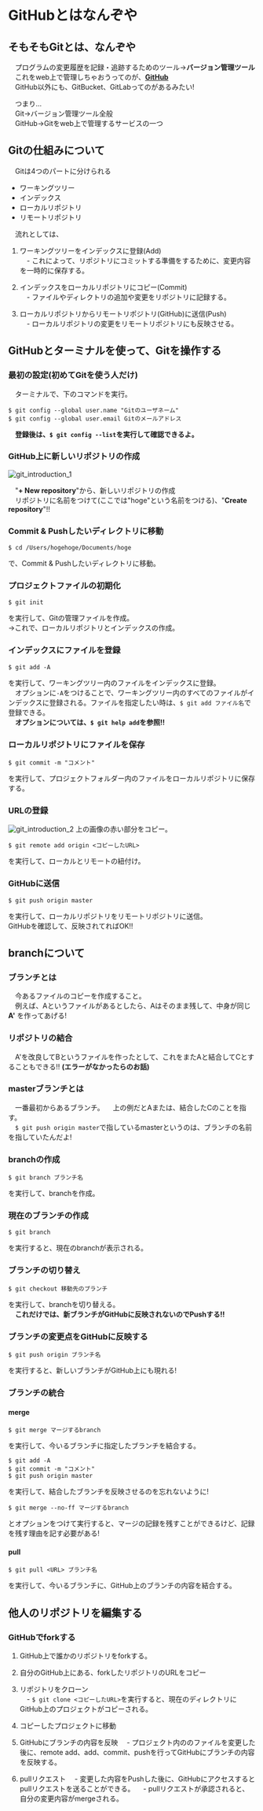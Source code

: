 # GitHubとはなんぞや

## そもそもGitとは、なんぞや
　プログラムの変更履歴を記録・追跡するためのツール→**バージョン管理ツール**  
　これをweb上で管理しちゃおうってのが、[**GitHub**](https://github.com)  
　GitHub以外にも、GitBucket、GitLabってのがあるみたい!    

　つまり...  
　Git→バージョン管理ツール全般  
　GitHub→Gitをweb上で管理するサービスの一つ  

## Gitの仕組みについて
　Gitは4つのパートに分けられる
- ワーキングツリー
- インデックス
- ローカルリポジトリ
- リモートリポジトリ  

　流れとしては、  

1. ワーキングツリーをインデックスに登録(Add)  
　- これによって、リポジトリにコミットする準備をするために、変更内容を一時的に保存する。    

2. インデックスをローカルリポジトリにコピー(Commit)  
　- ファイルやディレクトリの追加や変更をリポジトリに記録する。    

3. ローカルリポジトリからリモートリポジトリ(GitHub)に送信(Push)  
　- ローカルリポジトリの変更をリモートリポジトリにも反映させる。  

## GitHubとターミナルを使って、Gitを操作する
### 最初の設定(初めてGitを使う人だけ)
　ターミナルで、下のコマンドを実行。
```
$ git config --global user.name "Gitのユーザネーム"
$ git config --global user.email Gitのメールアドレス
```
　**登録後は、`$ git config --list`を実行して確認できるよ。**  

### GitHub上に新しいリポジトリの作成
![git_introduction_1](https://github.com/SeiyaKokushi/til/blob/master/git/git_introduction_1.png)  

　"**+ New repository**"から、新しいリポジトリの作成  
　リポジトリに名前をつけて(ここでは"hoge"という名前をつける)、"**Create repository**"!!

### Commit & Pushしたいディレクトリに移動
```
$ cd /Users/hogehoge/Documents/hoge
```
で、Commit & Pushしたいディレクトリに移動。

### プロジェクトファイルの初期化
```
$ git init
```
を実行して、Gitの管理ファイルを作成。  
→これで、ローカルリポジトリとインデックスの作成。

### インデックスにファイルを登録
```
$ git add -A
```
を実行して、ワーキングツリー内のファイルをインデックスに登録。  
　オプションに`-A`をつけることで、ワーキングツリー内のすべてのファイルがインデックスに登録される。ファイルを指定したい時は、`$ git add ファイル名`で登録できる。  
　**オプションについては、`$ git help add`を参照!!**

### ローカルリポジトリにファイルを保存
```
$ git commit -m "コメント"
```
を実行して、プロジェクトフォルダー内のファイルをローカルリポジトリに保存する。

### URLの登録
![git_introduction_2](https://github.com/SeiyaKokushi/til/blob/master/git/git_introduction_2.png)
上の画像の赤い部分をコピー。
```
$ git remote add origin <コピーしたURL>
```
を実行して、ローカルとリモートの紐付け。

### GitHubに送信
```
$ git push origin master
```
を実行して、ローカルリポジトリをリモートリポジトリに送信。  
GitHubを確認して、反映されてればOK!!

## branchについて
### ブランチとは
　今あるファイルのコピーを作成すること。  
　例えば、Aというファイルがあるとしたら、Aはそのまま残して、中身が同じ **A'** を作ってあげる!

### リポジトリの結合
　A'を改良してBというファイルを作ったとして、これをまたAと結合してCとすることもできる!! **(エラーがなかったらのお話)**

### masterブランチとは
　一番最初からあるブランチ。
　上の例だとAまたは、結合したCのことを指す。  
　`$ git push origin master`で指しているmasterというのは、ブランチの名前を指していたんだよ!

### branchの作成
```
$ git branch ブランチ名
```
を実行して、branchを作成。

### 現在のブランチの作成
```
$ git branch
```
を実行すると、現在のbranchが表示される。

### ブランチの切り替え
```
$ git checkout 移動先のブランチ
```
を実行して、branchを切り替える。  
　**これだけでは、新ブランチがGitHubに反映されないのでPushする!!**

### ブランチの変更点をGitHubに反映する
```
$ git push origin ブランチ名
```
を実行すると、新しいブランチがGitHub上にも現れる!

### ブランチの統合
#### merge
```
$ git merge マージするbranch
```
を実行して、今いるブランチに指定したブランチを結合する。
```
$ git add -A
$ git commit -m "コメント"
$ git push origin master
```
を実行して、結合したブランチを反映させるのを忘れないように!    

```
$ git merge --no-ff マージするbranch
```
とオプションをつけて実行すると、マージの記録を残すことができるけど、記録を残す理由を記す必要がある!

#### pull
```
$ git pull <URL> ブランチ名
```
を実行して、今いるブランチに、GitHub上のブランチの内容を結合する。

## 他人のリポジトリを編集する
### GitHubでforkする
1. GitHub上で誰かのリポジトリをforkする。    

2. 自分のGitHub上にある、forkしたリポジトリのURLをコピー    

3. リポジトリをクローン  
　- `$ git clone <コピーしたURL>`を実行すると、現在のディレクトリにGitHub上のプロジェクトがコピーされる。    

4. コピーしたプロジェクトに移動    

5. GitHubにブランチの内容を反映
　- プロジェクト内ののファイルを変更した後に、remote add、add、commit、pushを行ってGitHubにブランチの内容を反映する。    

6. pullリクエスト
　- 変更した内容をPushした後に、GitHubにアクセスするとpullリクエストを送ることができる。
　- pullリクエストが承認されると、自分の変更内容がmergeされる。
